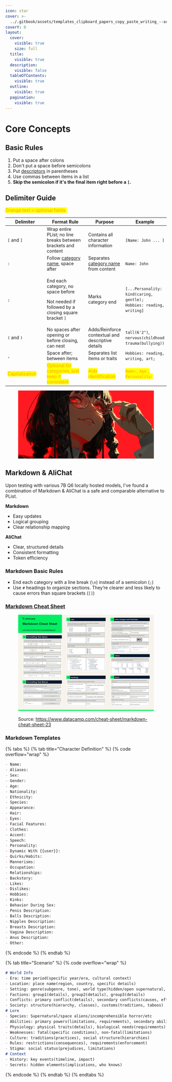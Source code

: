 ```yaml
---
icon: star
cover: >-
  ../.gitbook/assets/templates_clipboard_papers_copy_paste_writing_--ar_42e3094e-839d-4c07-8c76-d703e5d4d7aa_0.png
coverY: 0
layout:
  cover:
    visible: true
    size: full
  title:
    visible: true
  description:
    visible: false
  tableOfContents:
    visible: true
  outline:
    visible: true
  pagination:
    visible: true
---
```


# Core Concepts

## Basic Rules

1. Put a space after colons
2. Don't put a space before semicolons
3. Put [descriptors](core-concepts.md#descriptors) in parentheses
4. Use commas between items in a list
5. **Skip the semicolon if it's the final item right before a `]`.**

## Delimiter Guide

<mark style="color:orange;">Orange text = optional fields.</mark>

<table data-full-width="false"><thead><tr><th width="154">Delimiter</th><th width="216">Format Rule</th><th>Purpose</th><th>Example</th></tr></thead><tbody><tr><td><code>[</code> and <code>]</code></td><td>Wrap entire PList; no line breaks between brackets and content</td><td>Contains all character information</td><td><code>[Name: John ... ]</code></td></tr><tr><td><code>:</code></td><td>Follow <a href="category-system.md">category name</a>, space after</td><td>Separates <a href="category-system.md">category name </a>from content</td><td><code>Name: John</code></td></tr><tr><td><code>;</code></td><td><p>End each category, no space before</p><p></p><p>Not needed if followed by a closing square bracket <code>]</code></p></td><td>Marks category end</td><td><code>[...Personality: kind(caring, gentle);</code><br><code>Hobbies: reading, writing]</code></td></tr><tr><td><code>(</code> and <code>)</code></td><td>No spaces after opening or before closing, can nest</td><td>Adds/Reinforce contextual and descriptive details</td><td><code>tall(6'2")</code>, <code>nervous(childhood trauma(bullying))</code></td></tr><tr><td><code>,</code></td><td>Space after; between items</td><td>Separates list items or traits</td><td><code>Hobbies: reading, writing, art;</code></td></tr><tr><td><mark style="color:orange;">Capitalization</mark></td><td><mark style="color:orange;">Optional for categories, just keep it consistent</mark></td><td><mark style="color:orange;">Aids identification</mark></td><td><mark style="color:orange;"><code>Name:</code>, <code>Age:</code>, <code>Personality:</code></mark></td></tr></tbody></table>

<figure><img src="../.gitbook/assets/dramatic_expressions_over_dramatic_psychotic_evil__18fb0761-99e7-474c-8ea5-077812784367_1.png" alt=""><figcaption></figcaption></figure>



## Markdown & AliChat

Upon testing with various 7B Q6 locally hosted models, I've found a combination of Markdown & AliChat is a safe and comparable alternative to PList.&#x20;

**Markdown**

* Easy updates
* Logical grouping
* Clear relationship mapping

**AliChat**

* Clear, structured details
* Consistent formatting
* Token efficiency

### Markdown Basic Rules

* End each category with a line break (`\n`) instead of a semicolon (`;`)
* Use `#` headings to organize sections. They’re clearer and less likely to cause errors than square brackets (`[]`)

### [Markdown Cheat Sheet](https://www.markdownguide.org/cheat-sheet/)

<figure><img src="../.gitbook/assets/Markdown_Cheat_Sheet_9657d9746f.avif" alt=""><figcaption><p>Source: <a href="https://www.datacamp.com/cheat-sheet/markdown-cheat-sheet-23">https://www.datacamp.com/cheat-sheet/markdown-cheat-sheet-23</a></p></figcaption></figure>

### Markdown Templates

{% tabs %}
{% tab title="Character  Definition" %}
{% code overflow="wrap" %}
```markdown
- Name: 
- Aliases: 
- Sex: 
- Gender: 
- Age: 
- Nationality: 
- Ethnicity: 
- Species: 
- Appearance: 
- Hair: 
- Eyes: 
- Facial Features: 
- Clothes: 
- Accent: 
- Speech: 
- Personality: 
- Dynamic With {{user}}: 
- Quirks/Habits: 
- Mannerisms: 
- Occupation: 
- Relationships: 
- Backstory: 
- Likes: 
- Dislikes:
- Hobbies: 
- Kinks: 
- Behavior During Sex: 
- Penis Description: 
- Balls Description: 
- Nipples Description: 
- Breasts Description: 
- Vagina Description: 
- Anus Description: 
- Other: 
```
{% endcode %}
{% endtab %}

{% tab title="Scenario" %}
{% code overflow="wrap" %}
```markdown
# World Info
- Era: time period(specific year/era, cultural context)
- Location: place name(region, country, specific details)
- Setting: genre(subgenre, tone), world type(hidden/open supernatural, technology level)
- Factions: group1(details), group2(details), group3(details)
- Conflicts: primary conflict(details), secondary conflicts(causes, effects)
- Society: structure(hierarchy, classes), customs(traditions, taboos)
# Lore
- Species: Supernatural/space aliens/incomprehensible horror/etc
- Abilities: primary powers(limitations, requirements), secondary abilities(specifics)
- Physiology: physical traits(details), biological needs(requirements)
- Weaknesses: fatal(specific conditions), non-fatal(limitations)
- Culture: traditions(practices), social structure(hierarchies)
- Rules: restrictions(consequences), requirements(enforcement)
- Stigma: social status(prejudices, limitations)
# Context
- History: key events(timeline, impact)
- Secrets: hidden elements(implications, who knows)
```
{% endcode %}
{% endtab %}
{% endtabs %}
